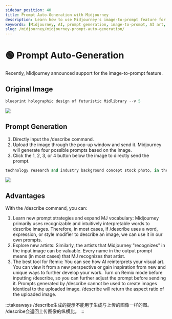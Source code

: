 ```yaml
---
sidebar_position: 40
title: Prompt Auto-Generation with Midjourney
description: Learn how to use Midjourney's image-to-prompt feature for generating new prompts based on existing images.
keywords: [Midjourney, AI, prompt generation, image-to-prompt, AI art, Midlibrary]
slug: /midjourney/midjourney-prompt-auto-generation/
---
```

# 🟢 Prompt Auto-Generation

Recently, Midjourney announced support for the image-to-prompt feature.

## Original Image

```python
blueprint holographic design of futuristic Midlibrary --v 5
```

![](https://cdn.jsdelivr.net/gh/donttal/imgbed/img/34228e653ebb07b0981afe41feabfa30.jpg)

## Prompt Generation

1. Directly input the /describe command.
2. Upload the image through the pop-up window and send it. Midjourney will generate four possible prompts based on the image.
3. Click the 1, 2, 3, or 4 button below the image to directly send the prompt.

```python
technology research and industry background concept stock photo, in the style of fairy academia, illuminated interiors, hyper-realistic sci-fi, studyplace, light azure, bibliopunk, scientific diagrams --v 5
```

![](https://cdn.jsdelivr.net/gh/donttal/imgbed/img/af1b56b11642f7d50f400e55bd18d549.jpg)

## Advantages

With the /describe command, you can:

1. Learn new prompt strategies and expand MJ vocabulary: Midjourney primarily uses recognizable and intuitively interpretable words to describe images. Therefore, in most cases, if /describe uses a word, expression, or style modifier to describe an image, we can use it in our own prompts.
2. Explore new artists: Similarly, the artists that Midjourney "recognizes" in the input image can be valuable. Every name in the output prompt means (in most cases) that MJ recognizes that artist.
3. The best tool for Remix: You can see how AI reinterprets your visual art. You can view it from a new perspective or gain inspiration from new and unique ways to further develop your work. Turn on Remix mode before inputting /describe, so you can further adjust the prompt before sending it.
Prompts generated by /describe cannot be used to create images identical to the uploaded image.
/describe will return the aspect ratio of the uploaded image.

:::takeaways
/describe生成的提示不能用于生成与上传的图像一样的图。
/describe会返回上传图像的纵横比。
:::